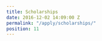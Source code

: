 ```yaml
---
title: Scholarships
date: 2016-12-02 14:09:00 Z
permalink: "/apply/scholarships/"
position: 11
---
```


